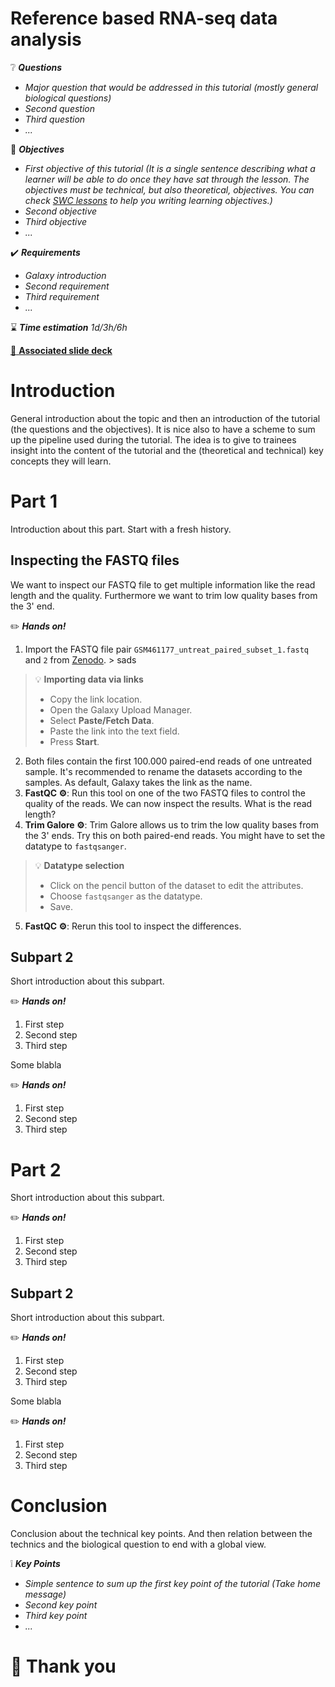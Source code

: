 Reference based RNA-seq data analysis
=====================================

:grey_question: ***Questions***

- *Major question that would be addressed in this tutorial (mostly general biological questions)*
- *Second question*
- *Third question*
- *...*

:dart: ***Objectives***

- *First objective of this tutorial (It is a single sentence describing what a learner will be able to do once they have sat through the lesson. The objectives must be technical, but also theoretical, objectives. You can check [SWC lessons](http://swcarpentry.github.io/instructor-training/19-lessons/) to help you writing learning objectives.)*
- *Second objective*
- *Third objective*
- *...*

:heavy_check_mark: ***Requirements***

- *Galaxy introduction*
- *Second requirement*
- *Third requirement*
- *...*

:hourglass: ***Time estimation*** *1d/3h/6h*

[:book: **Associated slide deck**](http://bgruening.github.io/training-material/RNA-Seq/slides/ref_based.html)

# Introduction

General introduction about the topic and then an introduction of the tutorial (the questions and the objectives). It is nice also to have a scheme to sum up the pipeline used during the tutorial. The idea is to give to trainees insight into the content of the tutorial and the (theoretical and technical) key concepts they will learn.

# Part 1

Introduction about this part. Start with a fresh history.

## Inspecting the FASTQ files

We want to inspect our FASTQ file to get multiple information like the read length and the quality. Furthermore we want to trim low quality bases from the 3' end.

:pencil2: ***Hands on!***

1. Import the FASTQ file pair `GSM461177_untreat_paired_subset_1.fastq` and `2` from [Zenodo](http://dx.doi.org/10.5281/zenodo.61771). > sads

  > :bulb: **Importing data via links**
  > * Copy the link location.
  > * Open the Galaxy Upload Manager.
  > * Select **Paste/Fetch Data**.
  > * Paste the link into the text field.
  > * Press **Start**.
  
2. Both files contain the first 100.000 paired-end reads of one untreated sample. It's recommended to rename the datasets according to the samples. As default, Galaxy takes the link as the name.
3. **FastQC ⚙**: Run this tool on one of the two FASTQ files to control the quality of the reads. We can now inspect the results. What is the read length? 
4. **Trim Galore ⚙**: Trim Galore allows us to trim the low quality bases from the 3' ends. Try this on both paired-end reads. You might have to set the datatype to `fastqsanger`.

  > :bulb: **Datatype selection**
  > * Click on the pencil button of the dataset to edit the attributes.
  > * Choose `fastqsanger` as the datatype.
  > * Save.

5. **FastQC ⚙**: Rerun this tool to inspect the differences. 

## Subpart 2

Short introduction about this subpart.

:pencil2: ***Hands on!***

1. First step
2. Second step
3. Third step

Some blabla

:pencil2: ***Hands on!***

1. First step
2. Second step
3. Third step

# Part 2

Short introduction about this subpart.

:pencil2: ***Hands on!***

1. First step
2. Second step
3. Third step

## Subpart 2

Short introduction about this subpart.

:pencil2: ***Hands on!***

1. First step
2. Second step
3. Third step

Some blabla

:pencil2: ***Hands on!***

1. First step
2. Second step
3. Third step

# Conclusion

Conclusion about the technical key points. And then relation between the technics and the biological question to end with a global view.

:grey_exclamation: ***Key Points***

- *Simple sentence to sum up the first key point of the tutorial (Take home message)*
- *Second key point*
- *Third key point*
- *...*

# :clap: Thank you
